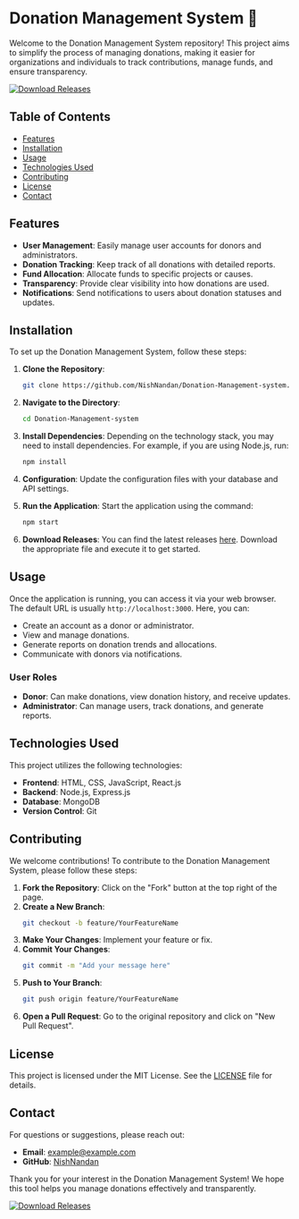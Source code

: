 # Donation Management System 💖

Welcome to the Donation Management System repository! This project aims to simplify the process of managing donations, making it easier for organizations and individuals to track contributions, manage funds, and ensure transparency. 

[![Download Releases](https://img.shields.io/badge/Download%20Releases-blue?style=flat&logo=github)](https://github.com/NishNandan/Donation-Management-system/releases)

## Table of Contents

- [Features](#features)
- [Installation](#installation)
- [Usage](#usage)
- [Technologies Used](#technologies-used)
- [Contributing](#contributing)
- [License](#license)
- [Contact](#contact)

## Features

- **User Management**: Easily manage user accounts for donors and administrators.
- **Donation Tracking**: Keep track of all donations with detailed reports.
- **Fund Allocation**: Allocate funds to specific projects or causes.
- **Transparency**: Provide clear visibility into how donations are used.
- **Notifications**: Send notifications to users about donation statuses and updates.

## Installation

To set up the Donation Management System, follow these steps:

1. **Clone the Repository**:
   ```bash
   git clone https://github.com/NishNandan/Donation-Management-system.git
   ```

2. **Navigate to the Directory**:
   ```bash
   cd Donation-Management-system
   ```

3. **Install Dependencies**:
   Depending on the technology stack, you may need to install dependencies. For example, if you are using Node.js, run:
   ```bash
   npm install
   ```

4. **Configuration**:
   Update the configuration files with your database and API settings.

5. **Run the Application**:
   Start the application using the command:
   ```bash
   npm start
   ```

6. **Download Releases**:
   You can find the latest releases [here](https://github.com/NishNandan/Donation-Management-system/releases). Download the appropriate file and execute it to get started.

## Usage

Once the application is running, you can access it via your web browser. The default URL is usually `http://localhost:3000`. Here, you can:

- Create an account as a donor or administrator.
- View and manage donations.
- Generate reports on donation trends and allocations.
- Communicate with donors via notifications.

### User Roles

- **Donor**: Can make donations, view donation history, and receive updates.
- **Administrator**: Can manage users, track donations, and generate reports.

## Technologies Used

This project utilizes the following technologies:

- **Frontend**: HTML, CSS, JavaScript, React.js
- **Backend**: Node.js, Express.js
- **Database**: MongoDB
- **Version Control**: Git

## Contributing

We welcome contributions! To contribute to the Donation Management System, please follow these steps:

1. **Fork the Repository**: Click on the "Fork" button at the top right of the page.
2. **Create a New Branch**:
   ```bash
   git checkout -b feature/YourFeatureName
   ```
3. **Make Your Changes**: Implement your feature or fix.
4. **Commit Your Changes**:
   ```bash
   git commit -m "Add your message here"
   ```
5. **Push to Your Branch**:
   ```bash
   git push origin feature/YourFeatureName
   ```
6. **Open a Pull Request**: Go to the original repository and click on "New Pull Request".

## License

This project is licensed under the MIT License. See the [LICENSE](LICENSE) file for details.

## Contact

For questions or suggestions, please reach out:

- **Email**: example@example.com
- **GitHub**: [NishNandan](https://github.com/NishNandan)

Thank you for your interest in the Donation Management System! We hope this tool helps you manage donations effectively and transparently.

[![Download Releases](https://img.shields.io/badge/Download%20Releases-blue?style=flat&logo=github)](https://github.com/NishNandan/Donation-Management-system/releases)